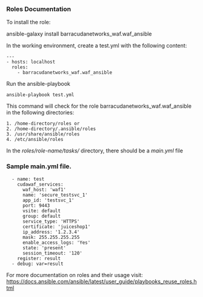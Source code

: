 ### Roles Documentation

To install the role:

ansible-galaxy install barracudanetworks_waf.waf_ansible

In the working environment, create a test.yml with the following content:

```
---
- hosts: localhost
  roles:
    - barracudanetworks_waf.waf_ansible 
```

Run the ansible-playbook

```
ansible-playbook test.yml
```

This command will check for the role barracudanetworks_waf.waf_ansible in the following directories:

```
1. /home-directory/roles or 
2. /home-directory/.ansible/roles
3. /usr/share/ansible/roles
4. /etc/ansible/roles
```

In the *roles/role-name/tasks/* directory, there should be a *main.yml* file

### Sample main.yml file.

```
  - name: test 
    cudawaf_services:
      waf_host: 'waf1'
      name: 'secure_testsvc_1'
      app_id: 'testsvc_1'
      port: 9443
      vsite: default
      group: default
      service_type: 'HTTPS'
      certificate: 'juiceshop1'
      ip_address: '1.2.3.4'
      mask: 255.255.255.255
      enable_access_logs: 'Yes'
      state: 'present'
      session_timeout: '120'
    register: result
  - debug: var=result

```

For more documentation on roles and their usage visit:
https://docs.ansible.com/ansible/latest/user_guide/playbooks_reuse_roles.html

